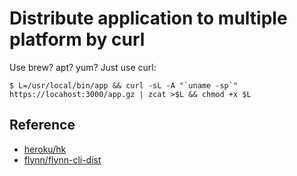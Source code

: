 Distribute application to multiple platform by curl
====

Use brew? apt? yum? Just use curl:

```
$ L=/usr/local/bin/app && curl -sL -A "`uname -sp`" https://locahost:3000/app.gz | zcat >$L && chmod +x $L
```

## Reference

- [heroku/hk](https://github.com/heroku/hk)
- [flynn/flynn-cli-dist](https://github.com/flynn/flynn-cli-dist)
